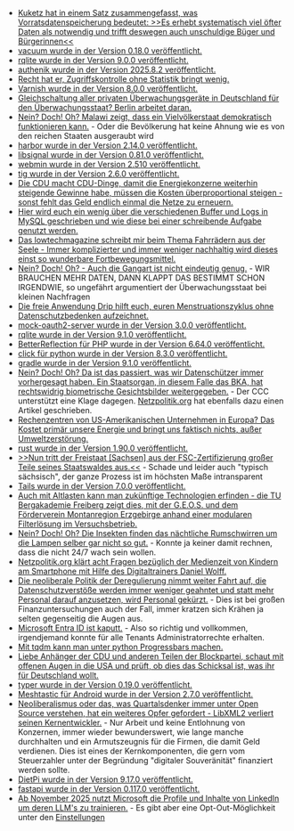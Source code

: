 * [Kuketz hat in einem Satz zusammengefasst, was Vorratsdatenspeicherung bedeutet: >>Es erhebt systematisch viel öfter Daten als notwendig und trifft deswegen auch unschuldige Büger und Bürgerinnen<<](https://www.kuketz-blog.de/die-vergessene-vorratsdatenspeicherung-hintergrundbeitrag/)
* [vacuum wurde in der Version 0.18.0 veröffentlicht.](https://github.com/daveshanley/vacuum/releases/tag/v0.18.0)
* [rqlite wurde in der Version 9.0.0 veröffentlicht.](https://github.com/rqlite/rqlite/releases/tag/v9.0.0)
* [authenik wurde in der Version 2025.8.2 veröffentlicht.](https://github.com/goauthentik/authentik/releases/tag/version/2025.8.2)
* [Recht hat er, Zugriffskontrolle ohne Statistik bringt wenig.](https://utcc.utoronto.ca/~cks/space/blog/sysadmin/ACLSystemsNeedUsageCounters)
* [Varnish wurde in der Version 8.0.0 veröffentlicht.](https://lwn.net/Articles/1038242/)
* [Gleichschaltung aller privaten Überwachungsgeräte in Deutschland für den Überwachungsstaat? Berlin arbeitet daran.](https://netzpolitik.org/2025/berliner-verfassungsschutzgesetz-der-spion-im-einkaufszentrum/)
* [Nein? Doch! Oh? Malawi zeigt, dass ein Vielvölkerstaat demokratisch funktionieren kann.](https://www.deutschlandfunk.de/malawi-praesidentschaftswahl-armut-krise-stabilitaet-100.html) - Oder die Bevölkerung hat keine Ahnung wie es von den reichen Staaten ausgeraubt wird
* [harbor wurde in der Version 2.14.0 veröffentlicht.](https://github.com/goharbor/harbor/releases/tag/v2.14.0)
* [libsignal wurde in der Version 0.81.0 veröffentlicht.](https://github.com/signalapp/libsignal/releases/tag/v0.81.0)
* [webmin wurde in der Version 2.510 veröffentlicht.](https://github.com/webmin/webmin/releases/tag/2.510)
* [tig wurde in der Version 2.6.0 veröffentlicht.](https://github.com/jonas/tig/releases/tag/tig-2.6.0)
* [Die CDU macht CDU-Dinge, damit die Energiekonzerne weiterhin steigende Gewinne habe, müssen die Kosten überproportional steigen - sonst fehlt das Geld endlich einmal die Netze zu erneuern.](https://www.deutschlandfunk.de/energiewende-katherina-reiche-photovoltaik-einspeiseverguetung-100.html)
* [Hier wird euch ein wenig über die verschiedenen Buffer und Logs in MySQL geschrieben und wie diese bei einer schreibende Aufgabe genutzt werden.](https://www.percona.com/blog/mysql-with-diagrams-part-three-the-life-story-of-the-writing-process/)
* [Das lowtechmagazine schreibt mir beim Thema Fahrrädern aus der Seele - Immer komplizierter und immer weniger nachhaltig wird dieses einst so wunderbare Fortbewegungsmittel.](https://solar.lowtechmagazine.com/de/2025/09/can-we-make-bicycles-sustainable-again/)
* [Nein? Doch! Oh? - Auch die Gangart ist nicht eindeutig genug.](https://netzpolitik.org/2025/biometrische-gangerkennung-zeige-mir-wie-du-gehst-und-ich-sage-dir-wer-du-bist/) - WIR BRAUCHEN MEHR DATEN, DANN KLAPPT DAS BESTIMMT SCHON IRGENDWIE, so ungefährt argumentiert der Überwachungsstaat bei kleinen Nachfragen
* [Die freie Anwendung Drip hilft euch, euren Menstruationszyklus ohne Datenschutzbedenken aufzeichnet.](https://netzpolitik.org/2025/datenschutzfreundliche-perioden-apps-zyklus-tracking-ohne-tracking/)
* [mock-oauth2-server wurde in der Version 3.0.0 veröffentlicht.](https://github.com/navikt/mock-oauth2-server/releases/tag/3.0.0)
* [rqlite wurde in der Version 9.1.0 veröffentlicht.](https://github.com/rqlite/rqlite/releases/tag/v9.1.0)
* [BetterReflection für PHP wurde in der Version 6.64.0 veröffentlicht.](https://github.com/Roave/BetterReflection/releases/tag/6.64.0)
* [click für python wurde in der Version 8.3.0 veröffentlicht.](https://github.com/pallets/click/releases/tag/8.3.0)
* [gradle wurde in der Version 9.1.0 veröffentlicht.](https://github.com/gradle/gradle/releases/tag/v9.1.0)
* [Nein? Doch! Oh? Da ist das passiert, was wir Datenschützer immer vorhergesagt haben. Ein Staatsorgan, in diesem Falle das BKA, hat rechtswidrig biometrische Gesichtsbilder weitergegeben.](https://www.ccc.de/de/updates/2025/marktforschung-mit-gesichtsbildern-wir-verklagen-das-bka) - Der CCC unterstützt eine Klage dagegen. [Netzpolitik.org](https://netzpolitik.org/2025/biometrie-test-datenschutzaktivist-verklagt-bka-weil-es-sein-gesicht-missbraucht-haben-soll/) hat ebenfalls dazu einen Artikel geschrieben.
* [Rechenzentren von US-Amerikanischen Unternehmen in Europa? Das Kostet primär unsere Energie und bringt uns faktisch nichts, außer Umweltzerstörung.](https://thomasfricke.de/post/hyperscaler-skien-de/)
* [rust wurde in der Version 1.90.0 veröffentlicht.](https://blog.rust-lang.org/2025/09/18/Rust-1.90.0/)
* [>>Nun tritt der Freistaat [Sachsen] aus der FSC-Zertifizierung großer Teile seines Staatswaldes aus.<<](https://sachsen.nabu.de/news/2025/36587.html) - Schade und leider auch "typisch sächsisch", der ganze Prozess ist im höchsten Maße intransparent
* [Tails wurde in der Version 7.0.0 veröffentlicht.](https://blog.torproject.org/new-release-tails-7_0/)
* [Auch mit Altlasten kann man zukünftige Technologien erfinden - die TU Bergakademie Freiberg zeigt dies, mit der G.E.O.S. und dem Förderverein Montanregion Erzgebirge anhand einer modularen Filterlösung im Versuchsbetrieb.](https://www.mdr.de/nachrichten/sachsen/chemnitz/freiberg/bergbau-gifte-reinigung-gewaesser-prototyp-100.html)
* [Nein? Doch! Oh? Die Insekten finden das nächtliche Rumschwirren um die Lampen selber gar nicht so gut.](https://www.deutschlandfunk.de/lichtverschmutzung-schadet-aktion-earth-night-100.html) - Konnte ja keiner damit rechnen, dass die nicht 24/7 wach sein wollen.
* [Netzpolitik.org klärt acht Fragen bezüglich der Medienzeit von Kindern am Smartphone mit Hilfe des Digitaltrainers Daniel Wolff.](https://netzpolitik.org/2025/400-schulen-besucht-was-kinder-im-netz-erleben-und-was-politik-daraus-lernen-kann/)
* [Die neoliberale Politik der Deregulierung nimmt weiter Fahrt auf, die Datenschutzverstöße werden immer weniger geahntet und statt mehr Personal darauf anzusetzen, wird Personal gekürzt.](https://noyb.eu/de/budget-cuts-paralyse-austrian-dpa-ngo-complaint-eu-commission) - Dies ist bei großen Finanzuntersuchungen auch der Fall, immer kratzen sich Krähen ja selten gegenseitig die Augen aus.
* [Microsoft Entra ID ist kaputt.](https://www.borncity.com/blog/2025/09/19/schwachstelle-cve-2025-55241-in-entra-id-ermoeglichte-global-admin-uebernahme-in-tenants/) - Also so richtig und vollkommen, irgendjemand konnte für alle Tenants Administratorrechte erhalten.
* [Mit tqdm kann man unter python Progressbars machen.](https://pythonfriday.dev/2025/09/297-progress-bars-everywhere-with-tqdm/)
* [Liebe Anhänger der CDU und anderen Teilen der Blockpartei, schaut mit offenen Augen in die USA und prüft, ob dies das Schicksal ist, was ihr für Deutschland wollt.](https://netzpolitik.org/2025/oligarche-gleichschaltung-das-ende-der-meinungsfreiheit-in-den-usa-und-was-wir-daraus-lernen-muessen/)
* [typer wurde in der Version 0.19.0 veröffentlicht.](https://github.com/fastapi/typer/releases/tag/0.19.0)
* [Meshtastic für Android wurde in der Version 2.7.0 veröffentlicht.](https://github.com/meshtastic/Meshtastic-Android/releases/tag/v2.7.0)
* [Neoliberalismus oder das, was Quartalsdenker immer unter Open Source verstehen, hat ein weiteres Opfer gefordert - LibXML2 verliert seinen Kernentwickler.](https://linuxiac.com/libxml2-maintainer-steps-down/) - Nur Arbeit und keine Entlohnung von Konzernen, immer wieder bewunderswert, wie lange manche durchhalten und ein Armutszeugnis für die Firmen, die damit Geld verdienen. Dies ist eines der Kernkomponenten, die gern vom Steuerzahler unter der Begründung "digitaler Souveränität" finanziert werden sollte.
* [DietPi wurde in der Version 9.17.0 veröffentlicht.](https://github.com/MichaIng/DietPi/releases/tag/v9.17)
* [fastapi wurde in der Version 0.117.0 veröffentlicht.](https://github.com/fastapi/fastapi/releases/tag/0.117.0)
* [Ab November 2025 nutzt Microsoft die Profile und Inhalte von LinkedIn um deren LLM's zu trainieren.](https://www.borncity.com/blog/2025/09/21/microsoft-trainiert-ai-ab-nov-2025-mit-deinen-linkedin-inhalten/) - Es gibt aber eine Opt-Out-Möglichkeit unter den [Einstellungen](https://www.linkedin.com/mypreferences/d/categories/privacy)

